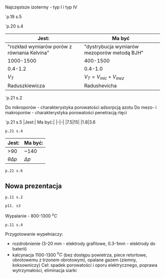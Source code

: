 Najczęstsze izotermy - typ I i typ IV

`p.19 s.5

`p.20 s.4

|Jest:|Ma być|
|-|-|
|"rozkład wymiarów porów z równania Kelvina"| "dystrybucja wymiarów mezoporów metodą BJH"|
|1000-1500|400-1500|
|0.4-1.2|0.4-1.0|
|$V_T$|$V_T=V_{mic}+V_{mez}$|
|Raduszkiewicza| Radushevicha|

`p.21 s.2

Do mikroporów - charakterystyka porowatości adsorpcją azotu
Do mezo- i makroporów - charakterystyka porowatości penetracją rtęci

`p.21 s.5
|Jest:| Ma być:|
|-|-|
|7.5|15|
|1.8|3.6

`p.21 s.4`

|Jest: | Ma być:|
|-|-|
|>90|~140|
|$\theta \Delta p$|$\Delta p$|

`p.21 s.6`

## Nowa prezentacja 

`p.11 s.2`

`p11. s3`

Wypalanie - 800-1300 $^oC$ 

`p.11 s.4`

Przygotowanie wypełniaczy:
- rozdrobnienie (3-20 mm - elektrody grafitowe, 0.3-1mm - elektrody do baterii)
- kalcynacja 1100-1300 $^oC$ (bez dostępu powietrza, piece retortowe, obrotowemu z trzonem obrotowym), opalane gazem (ziemny, koksowniczy)
Cel: spadek porowatości i oporu elektrycznego, poprawa wytrzymałości, eliminacja siarki